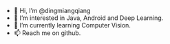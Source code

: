 - 👋 Hi, I’m @dingmiangqiang
- 👀 I’m interested in Java, Android and Deep Learning. 
- 🌱 I’m currently learning Computer Vision.
- 📫 Reach me on github.

<!---
dingmiangqiang/dingmiangqiang is a ✨ special ✨ repository because its `README.md` (this file) appears on your GitHub profile.
You can click the Preview link to take a look at your changes.
--->
